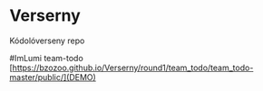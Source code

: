 # Verserny
Kódolóverseny repo

#ImLumi team-todo
[https://bzozoo.github.io/Verserny/round1/team_todo/team_todo-master/public/](DEMO)
